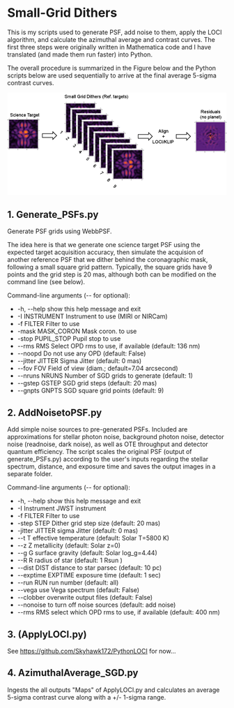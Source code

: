 # Small-Grid Dithers

This is my scripts used to generate PSF, add noise to them, apply the LOCI
algorithm, and calculate the azimuthal average and contrast curves.  The first
three steps were originally written in Mathematica code and I have translated
(and made them run faster) into Python.

The overall procedure is summarized in the Figure below and the Python scripts
below are used sequentially to arrive at the final average 5-sigma contrast curves.

![alt text](https://github.com/Skyhawk172/SmallGridDithers/blob/master/SGDcartoon.png "SGD cartoon")


## 1. Generate_PSFs.py

Generate PSF grids using WebbPSF.

The idea here is that we generate one science target PSF using the expected
target acquisition accuracy, then simulate the acquision of another reference
PSF that we dither behind the coronagraphic mask, following a small square grid
pattern. Typically, the square grids have 9 points and the grid step is 20 mas,
although both can be modified on the command line (see below).

Command-line arguments (-- for optional):
*  -h, --help        show this help message and exit
*  -I INSTRUMENT     Instrument to use (MIRI or NIRCam)
*  -f FILTER         Filter to use
*  -mask MASK_CORON  Mask coron. to use
*  -stop PUPIL_STOP  Pupil stop to use
*  --rms RMS         Select OPD rms to use, if available (default: 136 nm)
*  --noopd           Do not use any OPD (default: False)
*  --jitter JITTER   Sigma Jitter (default: 0 mas)
*  --fov FOV         Field of view (diam.; default=7.04 arcsecond)
*  --nruns NRUNS     Number of SGD grids to generate (default: 1)
*  --gstep GSTEP     SGD grid steps (default: 20 mas)
*  --gnpts GNPTS     SGD square grid points (default: 9)


## 2. AddNoisetoPSF.py

Add simple noise sources to pre-generated PSFs. Included are approximations for
stellar photon noise, background photon noise, detector noise (readnoise, dark
noise), as well as OTE throughput and detector quantum efficiency. The script
scales the original PSF (output of generate_PSFs.py) according to the user's
inputs regarding the stellar spectrum, distance, and exposure time and saves the
output images in a separate folder.

Command-line arguments (-- for optional):
*  -h, --help         show this help message and exit
*  -I Instrument      JWST instrument
*  -f FILTER          Filter to use
*  -step STEP         Dither grid step size (default: 20 mas)
*  -jitter JITTER     sigma Jitter (default: 0 mas)
*  --t T              effective temperature (default: Solar T=5800 K)
*  --z Z              metallicity (default: Solar z=0)
*  --g G              surface gravity (default: Solar log_g=4.44)
*  --R R              radius of star (default: 1 Rsun )
*  --dist DIST        distance to star parsec (default: 10 pc)
*  --exptime EXPTIME  exposure time (default: 1 sec)
*  --run RUN          run number (default: all)
*  --vega             use Vega spectrum (default: False)
*  --clobber          overwrite output files (default: False)
*  --nonoise          to turn off noise sources (default: add noise)
*  --rms RMS          select which OPD rms to use, if available (default: 400 nm)


## 3. (ApplyLOCI.py)

See https://github.com/Skyhawk172/PythonLOCI for now...

## 4. AzimuthalAverage_SGD.py

Ingests the all outputs "Maps" of ApplyLOCI.py and calculates an average 5-sigma
contrast curve along with a +/- 1-sigma range.
